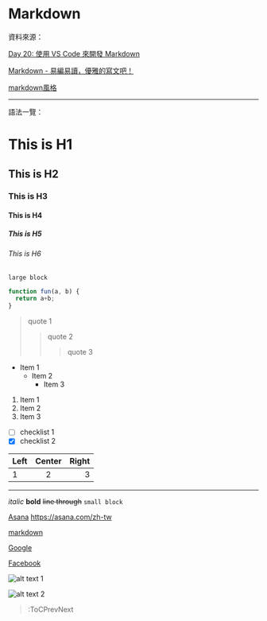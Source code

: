 # Markdown

資料來源：

[Day 20: 使用 VS Code 來開發 Markdown](https://ithelp.ithome.com.tw/articles/10225442)

[Markdown - 易編易讀，優雅的寫文吧！](https://ithelp.ithome.com.tw/articles/10203758)

[markdown風格](https://kingofamani.gitbooks.io/git-teach/content/chapter_6_gitbook/markdown.html)

---

語法一覽：

# This is H1

## This is H2

### This is H3

#### This is H4

##### This is H5

###### This is H6

```text
large block
```

```js
function fun(a, b) {
  return a+b;
}
```

> quote 1
> > quote 2
> > > quote 3

* Item 1
  * Item 2
    * Item 3

1. Item 1
2. Item 2
3. Item 3

* [ ] checklist 1
* [x] checklist 2

| Left | Center | Right |
| :- | :-: | -: |
| 1 | 2 | 3 |

---

_italic_
**bold**
~~line through~~
`small block`

[Asana](https://asana.com/zh-tw)
<https://asana.com/zh-tw>

[markdown](markdown.md)

[Google][id]

[id]: https://www.google.com/ "title"

[Facebook][]

[Facebook]: https://www.facebook.com/ "title"

![alt text 1](picture.jpg "title")

![alt text 2][id]

[id]: /image/picture.jpg "title"

> :ToCPrevNext